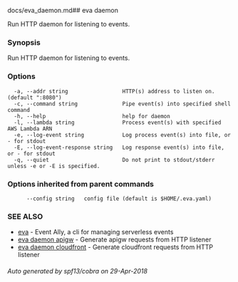 docs/eva_daemon.md## eva daemon

Run HTTP daemon for listening to events.

### Synopsis

Run HTTP daemon for listening to events.

### Options

```
  -a, --addr string                 HTTP(s) address to listen on. (default ":8080")
  -c, --command string              Pipe event(s) into specified shell command
  -h, --help                        help for daemon
  -l, --lambda string               Process event(s) with specified AWS Lambda ARN
  -e, --log-event string            Log process event(s) into file, or - for stdout
  -E, --log-event-response string   Log response event(s) into file, or - for stdout
  -q, --quiet                       Do not print to stdout/stderr unless -e or -E is specified.
```

### Options inherited from parent commands

```
      --config string   config file (default is $HOME/.eva.yaml)
```

### SEE ALSO

* [eva](eva.md)	 - Event Ally, a cli for managing serverless events
* [eva daemon apigw](eva_daemon_apigw.md)	 - Generate apigw requests from HTTP listener
* [eva daemon cloudfront](eva_daemon_cloudfront.md)	 - Generate cloudfront requests from HTTP listener

###### Auto generated by spf13/cobra on 29-Apr-2018

